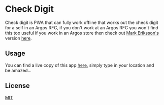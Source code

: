 # Check Digit

Check digit is PWA that can fully work offline that works out the check digit for a self in an Argos RFC, if you don't work at an Argos RFC you won't find this too useful if you work in an Argos store then check out [Mark Eriksson's](https://www.mark-eriksson.com/) version [here](https://www.mark-eriksson.com/check/).

## Usage

You can find a live copy of this app [here](https://projects.bytearmy.tk/check-digit), simply type in your location and be amazed...

## License

[MIT](https://choosealicense.com/licenses/mit/)
